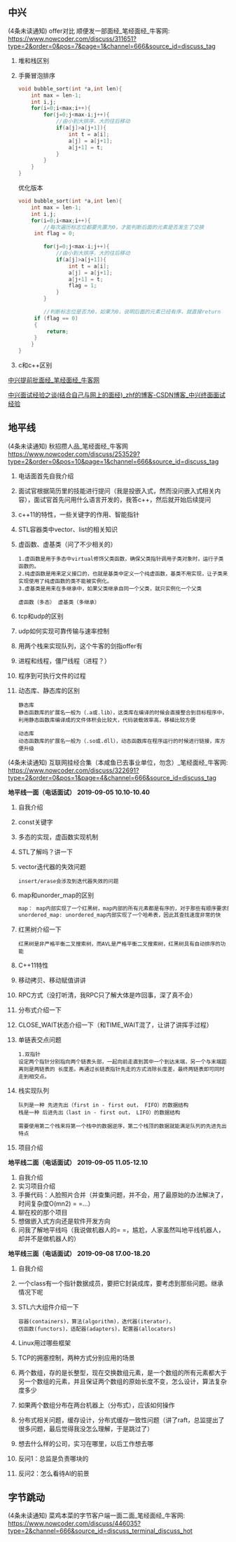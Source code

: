 ## 中兴

(4条未读通知) offer对比 顺便发一部面经_笔经面经_牛客网: https://www.nowcoder.com/discuss/311651?type=2&order=0&pos=7&page=1&channel=666&source_id=discuss_tag

1. 堆和栈区别

2. 手撕冒泡排序

   ```c++
   void bubble_sort(int *a,int len){
       int max = len-1;
       int i,j;
       for(i=0;i<max;i++){
           for(j=0;j<max-i;j++){
               //由小到大排序，大的往后移动
               if(a[j]>a[j+1]){
                   int t = a[i];
                   a[j] = a[j+1];
                   a[j+1] = t;
               }
           }
       }
   }
   ```

   优化版本

   ```c++
   void bubble_sort(int *a,int len){
       int max = len-1;
       int i,j;
       for(i=0;i<max;i++){
           //每次遍历标志位都要先置为0，才能判断后面的元素是否发生了交换
   		int flag = 0;
           
           for(j=0;j<max-i;j++){
               //由小到大排序，大的往后移动
               if(a[j]>a[j+1]){
                   int t = a[i];
                   a[j] = a[j+1];
                   a[j+1] = t;
                   flag = 1;
               }
           }
           
           //判断标志位是否为0，如果为0，说明后面的元素已经有序，就直接return
   		if (flag == 0)
   		{
   			return;
   		}
       }
   }
   ```

   

3. c和c++区别



[中兴提前批面经_笔经面经_牛客网](
https://www.nowcoder.com/discuss/447132?type=2&order=0&pos=6&page=1&channel=666&source_id=discuss_tag)



[中兴面试经验之谈(结合自己与网上的面经)_zhf的博客-CSDN博客_中兴终面面试经验](https://blog.csdn.net/weixin_43283397/article/details/106405607?ops_request_misc=%257B%2522request%255Fid%2522%253A%2522159428038019724839208620%2522%252C%2522scm%2522%253A%252220140713.130102334..%2522%257D&request_id=159428038019724839208620&biz_id=0&utm_medium=distribute.pc_search_result.none-task-blog-2~blog~first_rank_v2~rank_blog_v1-4-106405607.pc_v2_rank_blog_v1&utm_term=%E4%B8%AD%E5%85%B4%E9%9D%A2%E8%AF%95)



## 地平线

(4条未读通知) 秋招攒人品_笔经面经_牛客网
https://www.nowcoder.com/discuss/253529?type=2&order=0&pos=10&page=1&channel=666&source_id=discuss_tag

1. 电话面首先自我介绍

2. 面试官根据简历里的技能进行提问（我是投嵌入式，然而没问嵌入式相关内容），面试官首先问用什么语言开发的，我答c++，然后就开始后续提问

3. c++11的特性，一些关键字的作用、智能指针

4. STL容器类中vector、list的相关知识

5. 虚函数、虚基类（问了不少相关的）

   ```
   1.虚函数是用于多态中virtual修饰父类函数，确保父类指针调用子类对象时，运行子类函数的。
   2.纯虚函数是用来定义接口的，也就是基类中定义一个纯虚函数，基类不用实现，让子类来实现使用了纯虚函数的类不能被实例化。
   3.虚基类是用来在多继承中，如果父类继承自同一个父类，就只实例化一个父类
   
   虚函数（多态） 虚基类（多继承）
   ```

   

6. tcp和udp的区别

7. udp如何实现可靠传输与速率控制

8. 用两个栈来实现队列，这个牛客的剑指offer有

9. 进程和线程，僵尸线程（进程？）

10. 程序到可执行文件的过程

11. 动态库、静态库的区别

    ```
    静态库
    静态函数库的扩展名一般为（.a或.lib），这类库在编译的时候会直接整合到目标程序中，利用静态函数库编译成的文件体积会比较大，代码装载效率高，移植比较方便
    
    动态库
    动态函数库的扩展名一般为（.so或.dll），动态函数库在程序运行的时候进行链接，库方便升级
    ```




(4条未读通知) 互联网挂经合集（本咸鱼已去事业单位，勿念）_笔经面经_牛客网: https://www.nowcoder.com/discuss/322691?type=2&order=0&pos=1&page=4&channel=666&source_id=discuss_tag

**地平线一面（电话面试）** **2019-09-05 10.10-10.40**  

1. 自我介绍

2. const关键字

3. 多态的实现，虚函数实现机制

4. STL了解吗？讲一下

5. vector迭代器的失效问题

   ```
   insert/erase会涉及到迭代器失效的问题
   ```

6. map和unorder_map的区别

   ```markdown
   map： map内部实现了一个红黑树，map内部的所有元素都是有序的，对于那些有顺序要求的问题，用map会更高效一些
   unordered_map: unordered_map内部实现了一个哈希表，因此其查找速度非常的快
   ```

7. 红黑树介绍一下

   ```
   红黑树是非严格平衡二叉搜索树，而AVL是严格平衡二叉搜索树，红黑树具有自动排序的功能
   ```

8. C++11特性

9. 移动拷贝、移动赋值讲讲

10. RPC方式（没打听清，我RPC只了解大体是咋回事，深了真不会）

11. 分布式介绍一下

12. CLOSE_WAIT状态介绍一下（和TIME_WAIT混了，让讲了讲挥手过程）

13. 单链表交点问题

    ```
    1.双指针
    设定两个指针分别指向两个链表头部，一起向前走直到其中一个到达末端，另一个与末端距离则是两链表的 长度差。再通过长链表指针先走的方式消除长度差，最终两链表即可同时走到相交点。
    ```

    

14. 栈实现队列

    ```
    队列是一种 先进先出（first in - first out， FIFO）的数据结构
    栈是一种 后进先出（last in - first out， LIFO）的数据结构
    
    需要使用第二个栈来将第一个栈中的数据逆序，第二个栈顶的数据就能满足队列的先进先出特点
    ```

    

15. 项目介绍

**地平线二面（电话面试）** **2019-09-05 11.05-12.10** 

1. 自我介绍   
2. 实习项目介绍
3. 手撕代码：人脸照片合并（并查集问题，并不会，用了最原始的办法解决了，时间复杂度O(mn2) = =…）
4. 聊在校的那个项目
5. 想做嵌入式方向还是软件开发方向
6. 问我了解地平线吗（我说做机器人的= =，尴尬，人家虽然叫地平线机器人，却并不是做机器人的）

**地平线三面（电话面试）** **2019-09-08 17.00-18.20**  

1. 自我介绍   

2. 一个class有一个指针数据成员，要把它封装成库，要考虑到那些问题。继承情况下呢

3. STL六大组件介绍一下

   ```
   容器(containers)，算法(algorithm)，迭代器(iterator)，
   仿函数(functors)，适配器(adapters)，配置器(allocators)
   ```

   

4. Linux用过哪些框架

5. TCP的拥塞控制，两种方式分别应用的场景

6. 两个数组，存的是长整型，现在交换数组元素，是一个数组的所有元素都大于另一个数组的元素，并且保证两个数组的原始长度不变，怎么设计，算法复杂度多少

7. 如果两个数组分布在两台机器上（分布式），应该如何操作

8. 分布式相关问题，缓存设计，分布式缓存一致性问题（讲了raft，总监提出了很多问题，最后觉得我没怎么理解，于是跳过了）

9. 想去什么样的公司，实习在哪里，以后工作想去哪

10. 反问1：总监是负责哪块的

11. 反问2：怎么看待AI的前景

## 字节跳动

(4条未读通知) 菜鸡本菜的字节客户端一面二面_笔经面经_牛客网: https://www.nowcoder.com/discuss/446035?type=2&channel=666&source_id=discuss_terminal_discuss_hot

